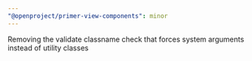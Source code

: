 ```yaml
---
"@openproject/primer-view-components": minor
---
```


Removing the validate classname check that forces system arguments instead of utility classes
